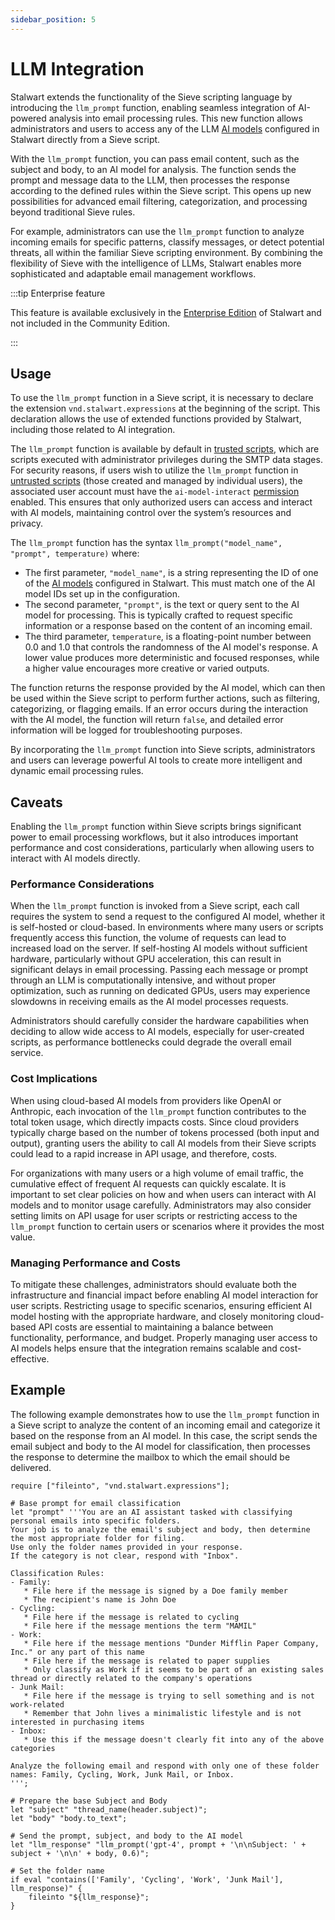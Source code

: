 ```yaml
---
sidebar_position: 5
---
```


# LLM Integration

Stalwart extends the functionality of the Sieve scripting language by introducing the `llm_prompt` function, enabling seamless integration of AI-powered analysis into email processing rules. This new function allows administrators and users to access any of the LLM [AI models](/docs/server/ai-models) configured in Stalwart directly from a Sieve script.

With the `llm_prompt` function, you can pass email content, such as the subject and body, to an AI model for analysis. The function sends the prompt and message data to the LLM, then processes the response according to the defined rules within the Sieve script. This opens up new possibilities for advanced email filtering, categorization, and processing beyond traditional Sieve rules.

For example, administrators can use the `llm_prompt` function to analyze incoming emails for specific patterns, classify messages, or detect potential threats, all within the familiar Sieve scripting environment. By combining the flexibility of Sieve with the intelligence of LLMs, Stalwart enables more sophisticated and adaptable email management workflows.

:::tip Enterprise feature

This feature is available exclusively in the [Enterprise Edition](/docs/server/enterprise) of Stalwart and not included in the Community Edition.

:::

## Usage

To use the `llm_prompt` function in a Sieve script, it is necessary to declare the extension `vnd.stalwart.expressions` at the beginning of the script. This declaration allows the use of extended functions provided by Stalwart, including those related to AI integration.

The `llm_prompt` function is available by default in [trusted scripts](/docs/sieve/interpreter/trusted), which are scripts executed with administrator privileges during the SMTP data stages. For security reasons, if users wish to utilize the `llm_prompt` function in[ untrusted scripts](/docs/sieve/interpreter/untrusted) (those created and managed by individual users), the associated user account must have the `ai-model-interact` [permission](/docs/auth/authorization/permissions) enabled. This ensures that only authorized users can access and interact with AI models, maintaining control over the system’s resources and privacy.

The `llm_prompt` function has the syntax `llm_prompt("model_name", "prompt", temperature)` where:

- The first parameter, `"model_name"`, is a string representing the ID of one of the [AI models](/docs/server/ai-models) configured in Stalwart. This must match one of the AI model IDs set up in the configuration.
- The second parameter, `"prompt"`, is the text or query sent to the AI model for processing. This is typically crafted to request specific information or a response based on the content of an incoming email.
- The third parameter, `temperature`, is a floating-point number between 0.0 and 1.0 that controls the randomness of the AI model's response. A lower value produces more deterministic and focused responses, while a higher value encourages more creative or varied outputs.

The function returns the response provided by the AI model, which can then be used within the Sieve script to perform further actions, such as filtering, categorizing, or flagging emails. If an error occurs during the interaction with the AI model, the function will return `false`, and detailed error information will be logged for troubleshooting purposes.

By incorporating the `llm_prompt` function into Sieve scripts, administrators and users can leverage powerful AI tools to create more intelligent and dynamic email processing rules.

## Caveats

Enabling the `llm_prompt` function within Sieve scripts brings significant power to email processing workflows, but it also introduces important performance and cost considerations, particularly when allowing users to interact with AI models directly.

### Performance Considerations

When the `llm_prompt` function is invoked from a Sieve script, each call requires the system to send a request to the configured AI model, whether it is self-hosted or cloud-based. In environments where many users or scripts frequently access this function, the volume of requests can lead to increased load on the server. If self-hosting AI models without sufficient hardware, particularly without GPU acceleration, this can result in significant delays in email processing. Passing each message or prompt through an LLM is computationally intensive, and without proper optimization, such as running on dedicated GPUs, users may experience slowdowns in receiving emails as the AI model processes requests. 

Administrators should carefully consider the hardware capabilities when deciding to allow wide access to AI models, especially for user-created scripts, as performance bottlenecks could degrade the overall email service.

### Cost Implications

When using cloud-based AI models from providers like OpenAI or Anthropic, each invocation of the `llm_prompt` function contributes to the total token usage, which directly impacts costs. Since cloud providers typically charge based on the number of tokens processed (both input and output), granting users the ability to call AI models from their Sieve scripts could lead to a rapid increase in API usage, and therefore, costs. 

For organizations with many users or a high volume of email traffic, the cumulative effect of frequent AI requests can quickly escalate. It is important to set clear policies on how and when users can interact with AI models and to monitor usage carefully. Administrators may also consider setting limits on API usage for user scripts or restricting access to the `llm_prompt` function to certain users or scenarios where it provides the most value.

### Managing Performance and Costs

To mitigate these challenges, administrators should evaluate both the infrastructure and financial impact before enabling AI model interaction for user scripts. Restricting usage to specific scenarios, ensuring efficient AI model hosting with the appropriate hardware, and closely monitoring cloud-based API costs are essential to maintaining a balance between functionality, performance, and budget. Properly managing user access to AI models helps ensure that the integration remains scalable and cost-effective.

## Example

The following example demonstrates how to use the `llm_prompt` function in a Sieve script to analyze the content of an incoming email and categorize it based on the response from an AI model. In this case, the script sends the email subject and body to the AI model for classification, then processes the response to determine the mailbox to which the email should be delivered.

```sieve
require ["fileinto", "vnd.stalwart.expressions"];

# Base prompt for email classification
let "prompt" '''You are an AI assistant tasked with classifying personal emails into specific folders. 
Your job is to analyze the email's subject and body, then determine the most appropriate folder for filing. 
Use only the folder names provided in your response.
If the category is not clear, respond with "Inbox".

Classification Rules:
- Family:
   * File here if the message is signed by a Doe family member
   * The recipient's name is John Doe
- Cycling:
   * File here if the message is related to cycling
   * File here if the message mentions the term "MAMIL"
- Work:
   * File here if the message mentions "Dunder Mifflin Paper Company, Inc." or any part of this name
   * File here if the message is related to paper supplies
   * Only classify as Work if it seems to be part of an existing sales thread or directly related to the company's operations
- Junk Mail:
   * File here if the message is trying to sell something and is not work-related
   * Remember that John lives a minimalistic lifestyle and is not interested in purchasing items
- Inbox:
   * Use this if the message doesn't clearly fit into any of the above categories

Analyze the following email and respond with only one of these folder names: Family, Cycling, Work, Junk Mail, or Inbox.
''';

# Prepare the base Subject and Body
let "subject" "thread_name(header.subject)";
let "body" "body.to_text";

# Send the prompt, subject, and body to the AI model
let "llm_response" "llm_prompt('gpt-4', prompt + '\n\nSubject: ' + subject + '\n\n' + body, 0.6)";

# Set the folder name
if eval "contains(['Family', 'Cycling', 'Work', 'Junk Mail'], llm_response)" {
    fileinto "${llm_response}";
}

```